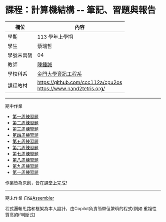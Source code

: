 # 課程：計算機結構 -- 筆記、習題與報告

欄位 | 內容
-----|--------
學期 | 113 學年上學期
學生 |  蔡瑞哲
學號末兩碼 | 04
教師 | [陳鍾誠](https://www.nqu.edu.tw/educsie/index.php?act=blog&code=list&ids=4)
學校科系 | [金門大學資訊工程系](https://www.nqu.edu.tw/educsie/index.php)
課程教材 | https://github.com/ccc112a/cpu2os <BR/> https://www.nand2tetris.org/

<hr>
期中作業
<ul>
  <li><a href="/01/">第一周練習題</a></li>
  <li><a href="/01/">第二周練習題</a></li>
  <li><a href="/02/">第三周練習題</a></li>
  <li><a href="/02/">第四周練習題</a></li>
  <li><a href="/03/">第五周練習題</a></li>
  <li><a href="/03/">第六周練習題</a></li>
  <li><a href="/04/">第七周練習題</a></li>
  <li><a href="/04/">第八周練習題</a></li>
  <li><a href="/05/">第九周練習題</a></li>
  <li><a href="/05/">第十周練習題</a></li>
</ul>
作業皆為原創，皆在課堂上完成!
<hr>
期末作業
自做<a href="/01/">Assembler</a>

程式邏輯思路和框架為本人設計，由Copilot負責簡單但繁瑣的程式(例如:重複性質高的if判斷式)
